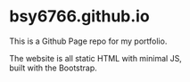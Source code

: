# bsy6766.github.io
This is a Github Page repo for my portfolio.

The website is all static HTML with minimal JS,  
built with the Bootstrap.  

